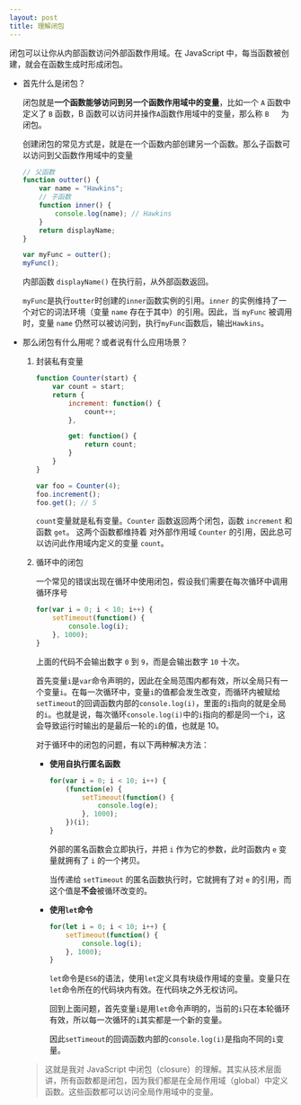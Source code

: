 ```yaml
---
layout: post
title: 理解闭包
---
```


闭包可以让你从内部函数访问外部函数作用域。在 JavaScript 中，每当函数被创建，就会在函数生成时形成闭包。

* 首先什么是闭包？

  闭包就是**一个函数能够访问到另一个函数作用域中的变量**，比如一个 `A` 函数中定义了 `B` 函数，B 函数可以访问并操作`A`函数作用域中的变量，那么称 `B	`为闭包。

  创建闭包的常见方式是，就是在一个函数内部创建另一个函数。那么子函数可以访问到父函数作用域中的变量

  ````js
  // 父函数
  function outter() {
      var name = "Hawkins";
      // 子函数
      function inner() {
          console.log(name); // Hawkins
      }
      return displayName;
  }
  
  var myFunc = outter();
  myFunc();
  ````

  内部函数 `displayName()` 在执行前，从外部函数返回。

  `myFunc`是执行`outter`时创建的`inner`函数实例的引用。`inner` 的实例维持了一个对它的词法环境（变量 `name` 存在于其中）的引用。因此，当 `myFunc` 被调用时，变量 `name` 仍然可以被访问到，执行`myFunc`函数后，输出`Hawkins`。

  

* 那么闭包有什么用呢？或者说有什么应用场景？

  1. 封装私有变量

     ````js
     function Counter(start) {
         var count = start;
         return {
             increment: function() {
                 count++;
             },
     
             get: function() {
                 return count;
             }
         }
     }
     
     var foo = Counter(4);
     foo.increment();
     foo.get(); // 5
     ````

     `count`变量就是私有变量。`Counter` 函数返回两个闭包，函数 `increment` 和函数 `get`。 这两个函数都维持着 对外部作用域 `Counter` 的引用，因此总可以访问此作用域内定义的变量 `count`。

  2. 循环中的闭包

     一个常见的错误出现在循环中使用闭包，假设我们需要在每次循环中调用循环序号

     ````js
     for(var i = 0; i < 10; i++) {
         setTimeout(function() {
             console.log(i);  
         }, 1000);
     }
     ````

     上面的代码不会输出数字 `0` 到 `9`，而是会输出数字 `10` 十次。

     首先变量`i`是`var`命令声明的，因此在全局范围内都有效，所以全局只有一个变量`i`。在每一次循环中，变量`i`的值都会发生改变，而循环内被赋给`setTimeout`的回调函数内部的`console.log(i)`，里面的`i`指向的就是全局的`i`。也就是说，每次循环`console.log(i)`中的`i`指向的都是同一个`i`，这会导致运行时输出的是最后一轮的`i`的值，也就是 10。

     对于循环中的闭包的问题，有以下两种解决方法：

     * **使用自执行匿名函数**

       ````js
       for(var i = 0; i < 10; i++) {
           (function(e) {
               setTimeout(function() {
                   console.log(e);  
               }, 1000);
           })(i);
       }
       ````

       外部的匿名函数会立即执行，并把 `i` 作为它的参数，此时函数内 `e` 变量就拥有了 `i` 的一个拷贝。

       当传递给 `setTimeout` 的匿名函数执行时，它就拥有了对 `e` 的引用，而这个值是**不会**被循环改变的。

     * **使用`let`命令**

       ````js
       for(let i = 0; i < 10; i++) {
           setTimeout(function() {
               console.log(i);  
           }, 1000);
       }
       ````

       `let`命令是`ES6`的语法，使用`let`定义具有块级作用域的变量。变量只在`let`命令所在的代码块内有效。在代码块之外无权访问。

       回到上面问题，首先变量`i`是用`let`命令声明的，当前的`i`只在本轮循环有效，所以每一次循环的`i`其实都是一个新的变量。

       因此`setTimeout`的回调函数内部的`console.log(i)`是指向不同的`i`变量。

  > 这就是我对 JavaScript 中闭包（closure）的理解。其实从技术层面讲，所有函数都是闭包，因为我们都是在全局作用域（global）中定义函数。这些函数都可以访问全局作用域中的变量。